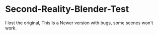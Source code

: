 # Second-Reality-Blender-Test
I lost the original, This Is a Newer version with bugs, some scenes won't work.

